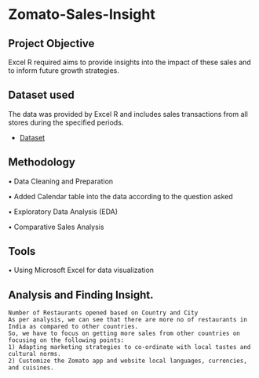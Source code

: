 # Zomato-Sales-Insight
## Project Objective
Excel R required aims to provide insights into the impact of these sales and to inform future growth strategies.
## Dataset used
The data was provided by Excel R and includes sales transactions from all stores during the specified periods.
-	<a href="https://github.com/Pravin12131/Zomato-Sales-Insight/blob/main/DATA.xlsx">Dataset</a>
## Methodology
•	Data Cleaning and Preparation

•	Added Calendar table into the data according to the question asked

•	Exploratory Data Analysis (EDA)

•	Comparative Sales Analysis
## Tools
•	Using Microsoft Excel for data visualization
## Analysis and Finding Insight.
    Number of Restaurants opened based on Country and City
 	As per analysis, we can see that there are more no of restaurants in India as compared to other countries. 
    So, we have to focus on getting more sales from other countries on focusing on the following points: 
 	1) Adapting marketing strategies to co-ordinate with local tastes and cultural norms.
 	2) Customize the Zomato app and website local languages, currencies, and cuisines.
  
